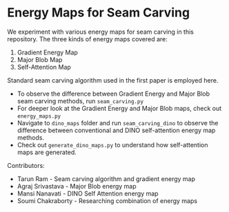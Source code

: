 # Energy Maps for Seam Carving

We experiment with various energy maps for seam carving in this repository. The three kinds of energy maps covered are:

1. Gradient Energy Map
2. Major Blob Map
3. Self-Attention Map

Standard seam carving algorithm used in the first paper is employed here.

- To observe the difference between Gradient Energy and Major Blob seam carving methods, run `seam_carving.py`
- For deeper look at the Gradient Energy and Major Blob maps, check out `energy_maps.py`
- Navigate to `dino_maps` folder and run `seam_carving_dino` to observe the difference between conventional and DINO self-attention energy map methods.
- Check out `generate_dino_maps.py` to understand how self-attention maps are generated.

Contributors:
- Tarun Ram - Seam carving algorithm and gradient energy map
- Agraj Srivastava - Major Blob energy map
- Mansi Nanavati - DINO Self Attention energy map
- Soumi Chakraborty - Researching combination of energy maps 